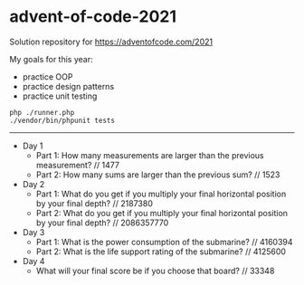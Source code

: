 # advent-of-code-2021

Solution repository for https://adventofcode.com/2021

My goals for this year:
* practice OOP
* practice design patterns
* practice unit testing

```
php ./runner.php
./vendor/bin/phpunit tests
```

---

* Day 1
  * Part 1: How many measurements are larger than the previous measurement? // 1477
  * Part 2: How many sums are larger than the previous sum? // 1523
* Day 2
  * Part 1: What do you get if you multiply your final horizontal position by your final depth? // 2187380
  * Part 2: What do you get if you multiply your final horizontal position by your final depth? // 2086357770
* Day 3
  * Part 1: What is the power consumption of the submarine? // 4160394
  * Part 2:  What is the life support rating of the submarine? // 4125600
* Day 4
  * What will your final score be if you choose that board? // 33348
